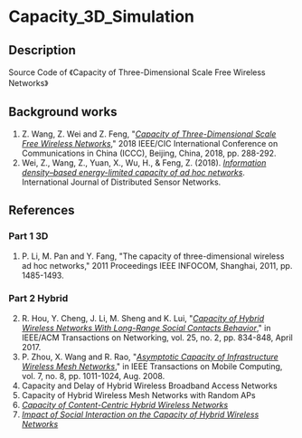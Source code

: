 # Capacity_3D_Simulation

## Description
Source Code of 《Capacity of Three-Dimensional Scale Free Wireless Networks》

## Background works
1. Z. Wang, Z. Wei and Z. Feng, "[*Capacity of Three-Dimensional Scale Free Wireless Networks*](https://ieeexplore.ieee.org/document/8641201)," 2018 IEEE/CIC International Conference on Communications in China (ICCC), Beijing, China, 2018, pp. 288-292.
2. Wei, Z., Wang, Z., Yuan, X., Wu, H., & Feng, Z. (2018). [*Information density–based energy-limited capacity of ad hoc networks*](https://doi.org/10.1177/1550147718773242). International Journal of Distributed Sensor Networks. 

## References
### Part 1 3D
1. P. Li, M. Pan and Y. Fang, "The capacity of three-dimensional wireless ad hoc networks," 2011 Proceedings IEEE INFOCOM, Shanghai, 2011, pp. 1485-1493.
### Part 2 Hybrid
2. R. Hou, Y. Cheng, J. Li, M. Sheng and K. Lui, "[*Capacity of Hybrid Wireless Networks With Long-Range Social Contacts Behavior*](http://ieeexplore.ieee.org/stamp/stamp.jsp?tp=&arnumber=7605549&isnumber=7900486)," in IEEE/ACM Transactions on Networking, vol. 25, no. 2, pp. 834-848, April 2017.
3. P. Zhou, X. Wang and R. Rao, "[*Asymptotic Capacity of Infrastructure Wireless Mesh Networks*](http://ieeexplore.ieee.org/stamp/stamp.jsp?tp=&arnumber=4378384&isnumber=4548492)," in IEEE Transactions on Mobile Computing, vol. 7, no. 8, pp. 1011-1024, Aug. 2008.
4. Capacity and Delay of Hybrid Wireless Broadband Access Networks
5. Capacity of Hybrid Wireless Mesh Networks with Random APs
6. [*Capacity of Content-Centric Hybrid Wireless Networks*](https://ieeexplore.ieee.org/stamp/stamp.jsp?tp=&arnumber=7855640)
7. [*Impact of Social Interaction on the Capacity of Hybrid Wireless Networks*](https://ieeexplore.ieee.org/stamp/stamp.jsp?tp=&arnumber=8444620)
